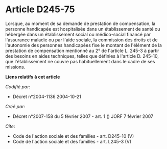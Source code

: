 # Article D245-75

Lorsque, au moment de sa demande de prestation de compensation, la personne handicapée est hospitalisée dans un établissement
de santé ou hébergée dans un établissement social ou médico-social financé par l'assurance maladie ou par l'aide sociale, la
commission des droits et de l'autonomie des personnes handicapées fixe le montant de l'élément de la prestation de
compensation mentionné au 2° de l'article L. 245-3 à partir des besoins en aides techniques, telles que définies à l'article
D. 245-10, que l'établissement ne couvre pas habituellement dans le cadre de ses missions.

**Liens relatifs à cet article**

_Codifié par_:

  - Décret n°2004-1136 2004-10-21

_Créé par_:

  - Décret n°2007-158 du 5 février 2007 - art. 1 () JORF 7 février 2007

_Cite_:

  - Code de l'action sociale et des familles - art. D245-10 (V)
  - Code de l'action sociale et des familles - art. L245-3 (V)
